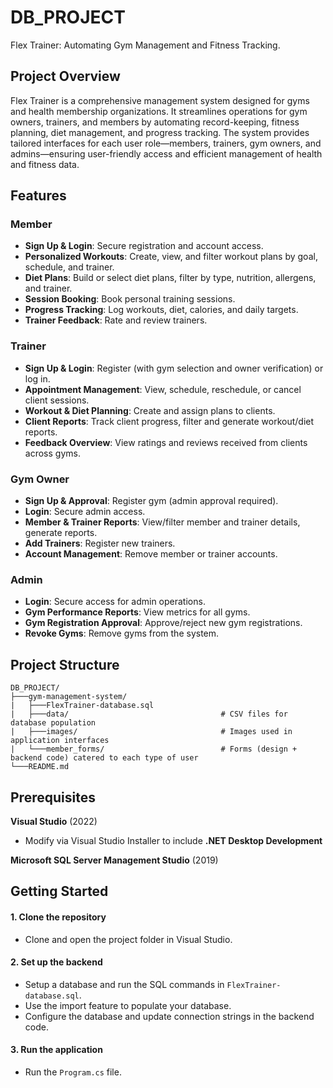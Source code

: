 # DB_PROJECT
Flex Trainer: Automating Gym Management and Fitness Tracking.

## Project Overview
Flex Trainer is a comprehensive management system designed for gyms and health membership organizations. It streamlines operations for gym owners, trainers, and members by automating record-keeping, fitness planning, diet management, and progress tracking. The system provides tailored interfaces for each user role—members, trainers, gym owners, and admins—ensuring user-friendly access and efficient management of health and fitness data.

## Features

### Member 
- **Sign Up & Login**: Secure registration and account access.
- **Personalized Workouts**: Create, view, and filter workout plans by goal, schedule, and trainer.
- **Diet Plans**: Build or select diet plans, filter by type, nutrition, allergens, and trainer.
- **Session Booking**: Book personal training sessions.
- **Progress Tracking**: Log workouts, diet, calories, and daily targets.
- **Trainer Feedback**: Rate and review trainers.

### Trainer
- **Sign Up & Login**: Register (with gym selection and owner verification) or log in.
- **Appointment Management**: View, schedule, reschedule, or cancel client sessions.
- **Workout & Diet Planning**: Create and assign plans to clients.
- **Client Reports**: Track client progress, filter and generate workout/diet reports.
- **Feedback Overview**: View ratings and reviews received from clients across gyms.

### Gym Owner
- **Sign Up & Approval**: Register gym (admin approval required).
- **Login**: Secure admin access.
- **Member & Trainer Reports**: View/filter member and trainer details, generate reports.
- **Add Trainers**: Register new trainers.
- **Account Management**: Remove member or trainer accounts.

### Admin
- **Login**: Secure access for admin operations.
- **Gym Performance Reports**: View metrics for all gyms.
- **Gym Registration Approval**: Approve/reject new gym registrations.
- **Revoke Gyms**: Remove gyms from the system.

## Project Structure
```text
DB_PROJECT/
├───gym-management-system/
|   ├───FlexTrainer-database.sql
|   ├───data/                                  # CSV files for database population
|   ├───images/                                # Images used in application interfaces
|   └───member_forms/                          # Forms (design + backend code) catered to each type of user
└───README.md   
```

## Prerequisites
**Visual Studio** (2022)  
- Modify via Visual Studio Installer to include **.NET Desktop Development**  

**Microsoft SQL Server Management Studio** (2019)
   
## Getting Started
#### 1. Clone the repository  
   - Clone and open the project folder in Visual Studio.

#### 2. Set up the backend  
   - Setup a database and run the SQL commands in `FlexTrainer-database.sql`.
   - Use the import feature to populate your database.
   - Configure the database and update connection strings in the backend code.
     
#### 3. Run the application  
   - Run the `Program.cs` file.


